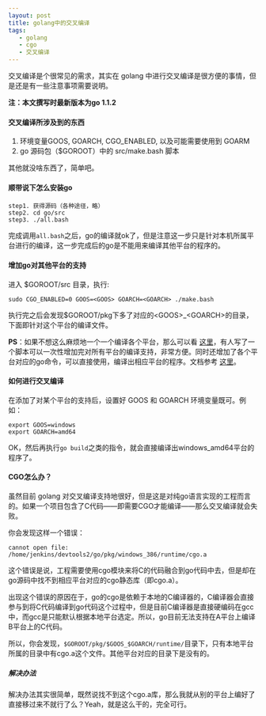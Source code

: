 ```yaml
---
layout: post
title: golang中的交叉编译
tags:
   - golang
   - cgo
   - 交叉编译
---
```


交叉编译是个很常见的需求，其实在 golang 中进行交叉编译是很方便的事情，但是还是有一些注意事项需要说明。

**注：本文撰写时最新版本为go 1.1.2**


#### 交叉编译所涉及到的东西

1. 环境变量GOOS, GOARCH, CGO_ENABLED, 以及可能需要使用到 GOARM
2. go 源码包（$GOROOT）中的 src/make.bash 脚本

其他就没啥东西了，简单吧。

#### 顺带说下怎么安装go

    step1. 获得源码（各种途径，略）
    step2. cd go/src
    step3. ./all.bash
    
完成调用`all.bash`之后，go的编译就ok了，但是注意这一步只是针对本机所属平台进行的编译，这一步完成后的go是不能用来编译其他平台的程序的。

#### 增加go对其他平台的支持

进入 $GOROOT/src 目录，执行:

    sudo CGO_ENABLED=0 GOOS=<GOOS> GOARCH=<GOARCH> ./make.bash
    
执行完之后会发现$GOROOT/pkg下多了对应的\<GOOS\>_\<GOARCH\>的目录，下面即针对这个平台的编译文件。

**PS**：如果不想这么麻烦地一个一个编译各个平台，那么可以看 [这里](https://github.com/davecheney/golang-crosscompile)，有人写了一个脚本可以一次性增加完对所有平台的编译支持，非常方便。同时还增加了各个平台对应的go命令，可以直接使用，编译出相应平台的程序。文档参考 [这里](http://dave.cheney.net/2012/09/08/an-introduction-to-cross-compilation-with-go)。


#### 如何进行交叉编译

在添加了对某个平台的支持后，设置好 GOOS 和 GOARCH 环境变量既可。例如：

    export GOOS=windows
    export GOARCH=amd64
    
OK，然后再执行`go build`之类的指令，就会直接编译出windows_amd64平台的程序了。


#### CGO怎么办？

虽然目前 golang 对交叉编译支持地很好，但是这是对纯go语言实现的工程而言的。如果一个项目包含了C代码——即需要CGO才能编译——那么交叉编译就会失败。

你会发现这样一个错误：
    
    cannot open file: /home/jenkins/devtools2/go/pkg/windows_386/runtime/cgo.a
    

这个错误是说，工程需要使用cgo模块来将C的代码融合到go代码中去，但是却在go源码中找不到相应平台对应的cgo静态库（即cgo.a）。

出现这个错误的原因在于，go的cgo是依赖于本地的C编译器的，C编译器会直接参与到将C代码编译到go代码这个过程中，但是目前C编译器是直接硬编码在gcc中，而gcc是只能默认根据本地平台选定。所以，go目前无法支持在A平台上编译B平台上的C代码。

所以，你会发现，`$GOROOT/pkg/$GOOS_$GOARCH/runtime/`目录下，只有本地平台所属的目录中有cgo.a这个文件。其他平台对应的目录下是没有的。

##### 解决办法

解决办法其实很简单，既然说找不到这个cgo.a库，那么我就从别的平台上编好了直接移过来不就行了么？Yeah，就是这么干的，完全可行。

